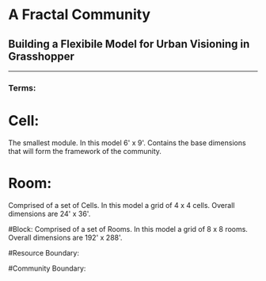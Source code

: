 # A Fractal Community
## Building a Flexibile Model for Urban Visioning in Grasshopper
---

### Terms:

# Cell:
The smallest module. In this model 6' x 9'. Contains the base dimensions that will form the framework of the community.  

# Room:
Comprised of a set of Cells. In this model a grid of 4 x 4 cells. Overall dimensions are 24' x 36'.

#Block:
Comprised of a set of Rooms. In this model a grid of 8 x 8 rooms. Overall dimensions are 192' x 288'.

#Resource Boundary:

#Community Boundary:

